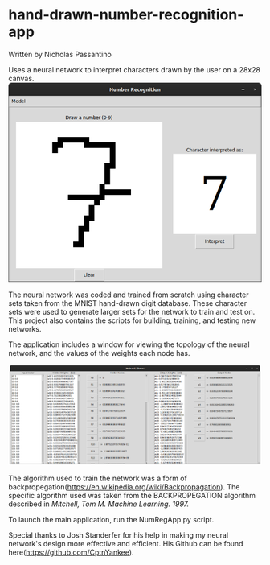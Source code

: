 # hand-drawn-number-recognition-app
 Written by Nicholas Passantino  

Uses a neural network to interpret characters drawn by the user on a 28x28 canvas.  
![Screenshot](.github/main_app_screenshot.png)  

The neural network was coded and trained from scratch using character sets taken from the MNIST hand-drawn digit database. These character sets were used to generate larger sets for the network to train and test on. This project also contains the scripts for building, training, and testing new networks.  

The application includes a window for viewing the topology of the neural network, and the values of the weights each node has.  

![Screenshot](.github/network_viewer.png)  

The algorithm used to train the network was a form of backpropegation(https://en.wikipedia.org/wiki/Backpropagation). The specific algorithm used was taken from the BACKPROPEGATION algorithm described in *Mitchell, Tom M. Machine Learning. 1997.*  

To launch the main application, run the NumRegApp.py script.

Special thanks to Josh Standerfer for his help in making my neural network's design more effective and efficient. His Github can be found here(https://github.com/CptnYankee).
